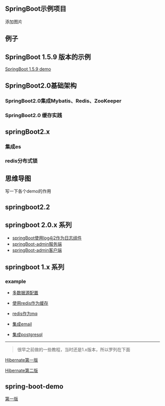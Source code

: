 ## SpringBoot示例项目



添加图片

## 例子

## SpringBoot 1.5.9 版本的示例

[SpringBoot 1.5.9 demo](springBoot1.5.9/README.md)

## SpringBoot2.0基础架构

### SpringBoot2.0集成Mybatis、Redis、ZooKeeper


### SpringBoot2.0 缓存实践

## springBoot2.x

### 集成es

### redis分布式锁


## 思维导图



写一下各个demo的作用

## springboot2.2


## springboot 2.0.x 系列

- [springBoot使用log4j2作为日志组件](example/springboot-log4j2/README.MD)
- [springBoot-admin服务端](springboot2.0/springboot-admin-server/readme.md)
- [springBoot-admin客户端](springboot2.0/springboot-admin-client/readme.md)


## springboot 1.x 系列

### example


- [多数据源配置](example/springboot-multiDataSources/README.md)

- [使用redis作为缓存](example/springboot-redis-cache/README.md)

- [redis作为mq](example/springboot-redis-mq/README.md)

- [集成email](example/springboot-mail/README.md)

- [集成postgresql](example/springboot-postgresql/README.md)


---

> 很早之前做的一些教程，当时还是1.x版本，所以罗列在下面


[Hibernate第一版](spring-boot-hibernate/README.MD)

[Hibernate第二版](spring-boot-hibernate-v2/README.md)


## spring-boot-demo

[第一版](spring-boot-demo/README.MD)